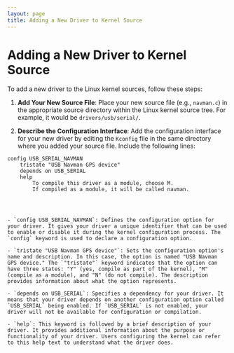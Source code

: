 ```yaml
---
layout: page
title: Adding a New Driver to Kernel Source
---
```


# Adding a New Driver to Kernel Source

To add a new driver to the Linux kernel sources, follow these steps:

1. **Add Your New Source File**: Place your new source file (e.g., `navman.c`) in the appropriate source directory within the Linux kernel source tree. For example, it would be `drivers/usb/serial/`.

2. **Describe the Configuration Interface**: Add the configuration interface for your new driver by editing the `Kconfig` file in the same directory where you added your source file. Include the following lines:

```make
config USB_SERIAL_NAVMAN
    tristate "USB Navman GPS device"
    depends on USB_SERIAL
    help
        To compile this driver as a module, choose M.
        If compiled as a module, it will be called navman.




- `config USB_SERIAL_NAVMAN`: Defines the configuration option for your driver. It gives your driver a unique identifier that can be used to enable or disable it during the kernel configuration process. The `config` keyword is used to declare a configuration option.

- `tristate "USB Navman GPS device"`: Sets the configuration option's name and description. In this case, the option is named "USB Navman GPS device." The `"tristate"` keyword indicates that the option can have three states: "Y" (yes, compile as part of the kernel), "M" (compile as a module), and "N" (do not compile). The description provides information about what the option represents.

- `depends on USB_SERIAL`: Specifies a dependency for your driver. It means that your driver depends on another configuration option called `USB_SERIAL` being enabled. If `USB_SERIAL` is not enabled, your driver will not be available for configuration or compilation.

- `help`: This keyword is followed by a brief description of your driver. It provides additional information about the purpose or functionality of your driver. Users configuring the kernel can refer to this help text to understand what the driver does.



